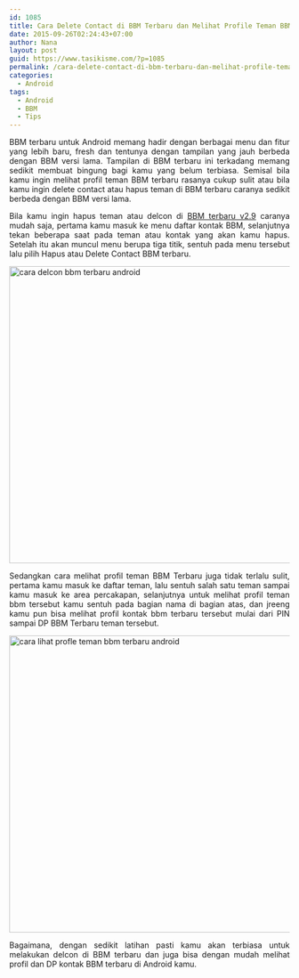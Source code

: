 ```yaml
---
id: 1085
title: Cara Delete Contact di BBM Terbaru dan Melihat Profile Teman BBM Baru
date: 2015-09-26T02:24:43+07:00
author: Nana
layout: post
guid: https://www.tasikisme.com/?p=1085
permalink: /cara-delete-contact-di-bbm-terbaru-dan-melihat-profile-teman-bbm-baru/
categories:
  - Android
tags:
  - Android
  - BBM
  - Tips
---
```

<p style="text-align: justify;">
  BBM terbaru untuk Android memang hadir dengan berbagai menu dan fitur yang lebih baru, fresh dan tentunya dengan tampilan yang jauh berbeda dengan BBM versi lama. Tampilan di BBM terbaru ini terkadang memang sedikit membuat bingung bagi kamu yang belum terbiasa. Semisal bila kamu ingin melihat profil teman BBM terbaru rasanya cukup sulit atau bila kamu ingin delete contact atau hapus teman di BBM terbaru caranya sedikit berbeda dengan BBM versi lama.<!--more-->
</p>

<p style="text-align: justify;">
  Bila kamu ingin hapus teman atau delcon di <a href="https://www.tasikisme.com/bbm-terbaru-versi-2-9-0-44-dengan-material-design">BBM terbaru v2.9</a> caranya mudah saja, pertama kamu masuk ke menu daftar kontak BBM, selanjutnya tekan beberapa saat pada teman atau kontak yang akan kamu hapus. Setelah itu akan muncul menu berupa tiga titik, sentuh pada menu tersebut lalu pilih Hapus atau Delete Contact BBM terbaru.
</p>

<p style="text-align: justify;">
  <img loading="lazy" class="aligncenter" src="https://2.bp.blogspot.com/-SCqbzZ8NFcA/VgYAxVjBGYI/AAAAAAAAHCQ/1-sa3uuUCsE/s1600/cara-delcon-bbm-terbaru-1.png" alt="cara delcon bbm terbaru android" width="610" height="534" />
</p>

<p style="text-align: justify;">
  Sedangkan cara melihat profil teman BBM Terbaru juga tidak terlalu sulit, pertama kamu masuk ke daftar teman, lalu sentuh salah satu teman sampai kamu masuk ke area percakapan, selanjutnya untuk melihat profil teman bbm tersebut kamu sentuh pada bagian nama di bagian atas, dan jreeng kamu pun bisa melihat profil kontak bbm terbaru tersebut mulai dari PIN sampai DP BBM Terbaru teman tersebut.
</p>

<p style="text-align: justify;">
  <img loading="lazy" class="aligncenter" src="https://2.bp.blogspot.com/-G7c5PiJd-wI/VgYAwEDZKgI/AAAAAAAAHCI/YbxS2v6Gn3I/s1600/cara-lihat-profil-teman-bbm-terbaru-2.png" alt="cara lihat profle teman bbm terbaru android" width="610" height="534" />
</p>

<p style="text-align: justify;">
  Bagaimana, dengan sedikit latihan pasti kamu akan terbiasa untuk melakukan delcon di BBM terbaru dan juga bisa dengan mudah melihat profil dan DP kontak BBM terbaru di Android kamu.
</p>